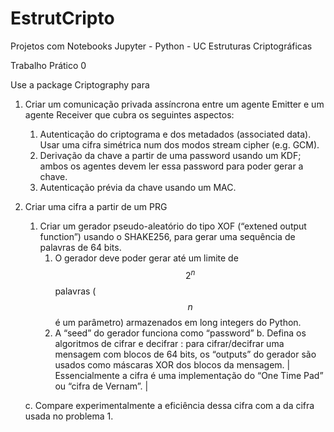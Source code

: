 # EstrutCripto
Projetos com Notebooks Jupyter - Python - UC Estruturas Criptográficas


Trabalho Prático 0

Use a package Criptography  para 

1. Criar um comunicação privada assíncrona entre um agente Emitter e um agente Receiver que cubra os seguintes aspectos:
    1. Autenticação do criptograma e dos metadados (associated data). Usar uma cifra simétrica num dos modos stream cipher (e.g. GCM).
    2. Derivação da chave a partir de uma password  usando um KDF; ambos os agentes devem ler essa password para poder gerar a chave.
    3. Autenticação prévia da chave usando um MAC.


2. Criar uma cifra a partir de um PRG
    1. Criar um gerador pseudo-aleatório do tipo XOF (“extened output function”) usando o SHAKE256, para gerar uma sequência de palavras de 64 bits. 
        1. O gerador deve poder gerar até um limite de $$\,2^n\,$$ palavras ($$n$$ é  um parâmetro) armazenados em long integers do Python.
        2. A “seed” do gerador funciona como “password”
    b. Defina os algoritmos de cifrar e decifrar : para cifrar/decifrar uma mensagem com blocos de 64 bits, os “outputs” do gerador são usados como máscaras XOR dos blocos da mensagem. 
| Essencialmente a cifra é uma implementação do  “One Time Pad” ou “cifra de Vernam”. |

    c. Compare experimentalmente a eficiência dessa cifra com a da cifra usada no problema 1.
